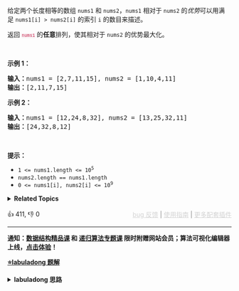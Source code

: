 <p>给定两个长度相等的数组&nbsp;<code>nums1</code>&nbsp;和&nbsp;<code>nums2</code>，<code>nums1</code>&nbsp;相对于 <code>nums2</code> 的<em>优势</em>可以用满足&nbsp;<code>nums1[i] &gt; nums2[i]</code>&nbsp;的索引 <code>i</code>&nbsp;的数目来描述。</p>

<p>返回 <font color="#c7254e" face="Menlo, Monaco, Consolas, Courier New, monospace" size="1"><span style="background-color: rgb(249, 242, 244);">nums1</span></font>&nbsp;的<strong>任意</strong>排列，使其相对于 <code>nums2</code>&nbsp;的优势最大化。</p>

<p>&nbsp;</p>

<p><strong>示例 1：</strong></p>

<pre>
<strong>输入：</strong>nums1 = [2,7,11,15], nums2 = [1,10,4,11]
<strong>输出：</strong>[2,11,7,15]
</pre>

<p><strong>示例 2：</strong></p>

<pre>
<strong>输入：</strong>nums1 = [12,24,8,32], nums2 = [13,25,32,11]
<strong>输出：</strong>[24,32,8,12]
</pre>

<p>&nbsp;</p>

<p><strong>提示：</strong></p>

<ul> 
 <li><code>1 &lt;= nums1.length &lt;= 10<sup>5</sup></code></li> 
 <li><code>nums2.length == nums1.length</code></li> 
 <li><code>0 &lt;= nums1[i], nums2[i] &lt;= 10<sup>9</sup></code></li> 
</ul>

<details><summary><strong>Related Topics</strong></summary>贪心 | 数组 | 双指针 | 排序</details><br>

<div>👍 411, 👎 0<span style='float: right;'><span style='color: gray;'><a href='https://github.com/labuladong/fucking-algorithm/discussions/939' target='_blank' style='color: lightgray;text-decoration: underline;'>bug 反馈</a> | <a href='https://labuladong.gitee.io/article/fname.html?fname=jb插件简介' target='_blank' style='color: lightgray;text-decoration: underline;'>使用指南</a> | <a href='https://labuladong.online/algo/images/others/%E5%85%A8%E5%AE%B6%E6%A1%B6.jpg' target='_blank' style='color: lightgray;text-decoration: underline;'>更多配套插件</a></span></span></div>

<div id="labuladong"><hr>

**通知：[数据结构精品课](https://labuladong.online/algo/ds-class/) 和 [递归算法专题课](https://labuladong.online/algo/tree-class/) 限时附赠网站会员；算法可视化编辑器上线，[点击体验](https://labuladong.online/algo-visualize/)！**



<p><strong><a href="https://labuladong.online/algo/slug.html?slug=advantage-shuffle" target="_blank">⭐️labuladong 题解</a></strong></p>
<details><summary><strong>labuladong 思路</strong></summary>

## 基本思路

这题就像田忌赛马的情景，`nums1` 就是田忌的马，`nums2` 就是齐王的马，数组中的元素就是马的战斗力，你就是谋士孙膑，请你帮田忌安排赛马顺序，使胜场最多。

最优策略是将齐王和田忌的马按照战斗力排序，然后按照战斗力排名一一对比：

如果田忌的马能赢，那就比赛，如果赢不了，那就换个垫底的来送人头，保存实力。

具体分析见详细题解。

**详细题解：[田忌赛马背后的算法决策](https://labuladong.github.io/article/fname.html?fname=田忌赛马)**

**标签：[数组](https://mp.weixin.qq.com/mp/appmsgalbum?__biz=MzAxODQxMDM0Mw==&action=getalbum&album_id=2120601117519675393)，[数组双指针](https://mp.weixin.qq.com/mp/appmsgalbum?__biz=MzAxODQxMDM0Mw==&action=getalbum&album_id=2120601117519675393)**

## 解法代码

提示：🟢 标记的是我写的解法代码，🤖 标记的是 chatGPT 翻译的多语言解法代码。如有错误，可以 [点这里](https://github.com/labuladong/fucking-algorithm/issues/1113) 反馈和修正。

<div class="tab-panel"><div class="tab-nav">
<button data-tab-item="cpp" class="tab-nav-button btn " data-tab-group="default" onclick="switchTab(this)">cpp🤖</button>

<button data-tab-item="python" class="tab-nav-button btn " data-tab-group="default" onclick="switchTab(this)">python🤖</button>

<button data-tab-item="java" class="tab-nav-button btn active" data-tab-group="default" onclick="switchTab(this)">java🟢</button>

<button data-tab-item="go" class="tab-nav-button btn " data-tab-group="default" onclick="switchTab(this)">go🤖</button>

<button data-tab-item="javascript" class="tab-nav-button btn " data-tab-group="default" onclick="switchTab(this)">javascript🤖</button>
</div><div class="tab-content">
<div data-tab-item="cpp" class="tab-item " data-tab-group="default"><div class="highlight">

```cpp
// 注意：cpp 代码由 chatGPT🤖 根据我的 java 代码翻译，旨在帮助不同背景的读者理解算法逻辑。
// 本代码已经通过力扣的测试用例，应该可直接成功提交。

class Solution {
public:
    vector<int> advantageCount(vector<int>& nums1, vector<int>& nums2) {
        int n = nums1.size();
        // 给 nums2 降序排序
        priority_queue<pair<int, int>> maxpq;
        for (int i = 0; i < n; i++) {
            maxpq.push({i, nums2[i]});
        }
        // 给 nums1 升序排序
        sort(nums1.begin(), nums1.end());

        // nums1[left] 是最小值，nums1[right] 是最大值
        int left = 0, right = n - 1;
        vector<int> res(n);

        while (!maxpq.empty()) {
            auto [i, maxval] = maxpq.top(); maxpq.pop();
            // maxval 是 nums2 中的最大值，i 是对应索引
            if (maxval < nums1[right]) {
                // 如果 nums1[right] 能胜过 maxval，那就自己上
                res[i] = nums1[right];
                right--;
            } else {
                // 否则用最小值混一下，养精蓄锐
                res[i] = nums1[left];
                left++;
            }
        }
        return res;
    }
};
```

</div></div>

<div data-tab-item="python" class="tab-item " data-tab-group="default"><div class="highlight">

```python
# 注意：python 代码由 chatGPT🤖 根据我的 java 代码翻译，旨在帮助不同背景的读者理解算法逻辑。
# 本代码已经通过力扣的测试用例，应该可直接成功提交。

class Solution:
    def advantageCount(self, nums1: List[int], nums2: List[int]) -> List[int]:
        n = len(nums1)
        # 给 nums2 降序排序
        maxpq = []
        for i in range(n):
            maxpq.append([i, nums2[i]])
        maxpq.sort(key=lambda x: -x[1])

        # 给 nums1 升序排序
        nums1.sort()

        # nums1[left] 是最小值，nums1[right] 是最大值
        left, right = 0, n - 1
        res = [0] * n

        while maxpq:
            pair = maxpq.pop(0)
            # maxval 是 nums2 中的最大值，i 是对应索引
            i, maxval = pair[0], pair[1]
            if maxval < nums1[right]:
                # 如果 nums1[right] 能胜过 maxval，那就自己上
                res[i] = nums1[right]
                right -= 1
            else:
                # 否则用最小值混一下，养精蓄锐
                res[i] = nums1[left]
                left += 1
        return res
```

</div></div>

<div data-tab-item="java" class="tab-item active" data-tab-group="default"><div class="highlight">

```java
class Solution {
    public int[] advantageCount(int[] nums1, int[] nums2) {
        int n = nums1.length;
        // 给 nums2 降序排序
        PriorityQueue<int[]> maxpq = new PriorityQueue<>(
                (int[] pair1, int[] pair2) -> {
                    return pair2[1] - pair1[1];
                }
        );
        for (int i = 0; i < n; i++) {
            maxpq.offer(new int[]{i, nums2[i]});
        }
        // 给 nums1 升序排序
        Arrays.sort(nums1);

        // nums1[left] 是最小值，nums1[right] 是最大值
        int left = 0, right = n - 1;
        int[] res = new int[n];

        while (!maxpq.isEmpty()) {
            int[] pair = maxpq.poll();
            // maxval 是 nums2 中的最大值，i 是对应索引
            int i = pair[0], maxval = pair[1];
            if (maxval < nums1[right]) {
                // 如果 nums1[right] 能胜过 maxval，那就自己上
                res[i] = nums1[right];
                right--;
            } else {
                // 否则用最小值混一下，养精蓄锐
                res[i] = nums1[left];
                left++;
            }
        }
        return res;
    }
}
```

</div></div>

<div data-tab-item="go" class="tab-item " data-tab-group="default"><div class="highlight">

```go
// 注意：go 代码由 chatGPT🤖 根据我的 java 代码翻译，旨在帮助不同背景的读者理解算法逻辑。
// 本代码已经通过力扣的测试用例，应该可直接成功提交。

func advantageCount(nums1 []int, nums2 []int) []int {
    n := len(nums1)
    // 给 nums2 降序排序
    maxpq := make(PriorityQueue, 0)
    heap.Init(&maxpq)
    for i := 0; i < n; i++ {
        heap.Push(&maxpq, []int{i, nums2[i]})
    }
    // 给 nums1 升序排序
    sort.Ints(nums1)

    // nums1[left] 是最小值，nums1[right] 是最大值
    left, right := 0, n-1
    res := make([]int, n)

    for maxpq.Len() > 0 {
        pair := heap.Pop(&maxpq).([]int)
        // maxval 是 nums2 中的最大值，i 是对应索引
        i, maxval := pair[0], pair[1]
        if maxval < nums1[right] {
            // 如果 nums1[right] 能胜过 maxval，那就自己上
            res[i] = nums1[right]
            right--
        } else {
            // 否则用最小值混一下，养精蓄锐
            res[i] = nums1[left]
            left++
        }
    }
    return res
}

// 定义一个优先队列类型 PriorityQueue，用于按照指定比较函数排序
type PriorityQueue [][]int

func (pq PriorityQueue) Len() int {
    return len(pq)
}

func (pq PriorityQueue) Less(i, j int) bool {
    return pq[i][1] > pq[j][1]
}

func (pq PriorityQueue) Swap(i, j int) {
    pq[i], pq[j] = pq[j], pq[i]
}

func (pq *PriorityQueue) Push(x interface{}) {
    item := x.([]int)
    *pq = append(*pq, item)
}

func (pq *PriorityQueue) Pop() interface{} {
    old := *pq
    n := len(old)
    item := old[n-1]
    *pq = old[0 : n-1]
    return item
}
```

</div></div>

<div data-tab-item="javascript" class="tab-item " data-tab-group="default"><div class="highlight">

```javascript
// 注意：javascript 代码由 chatGPT🤖 根据我的 java 代码翻译，旨在帮助不同背景的读者理解算法逻辑。
// 本代码不保证正确性，仅供参考。如有疑惑，可以参照我写的 java 代码对比查看。

var advantageCount = function(nums1, nums2) {
    var n = nums1.length;
    //给 nums2 降序排序
    var maxpq = new PriorityQueue((pair1, pair2) => pair2[1] - pair1[1]);
    for (var i = 0; i < n; i++) {
        maxpq.offer([i, nums2[i]]);
    }
    //给 nums1 升序排序
    nums1.sort((a, b) => a - b);
    // nums1[left] 是最小值，nums1[right] 是最大值
    var left = 0, right = n - 1;
    var res = new Array(n);

    while (!maxpq.isEmpty()) {
        var pair = maxpq.poll();
        // maxval 是 nums2 中的最大值，i 是对应索引
        var i = pair[0], maxval = pair[1];
        if (maxval < nums1[right]) {
            // 如果 nums1[right] 能胜过 maxval，那就自己上
            res[i] = nums1[right];
            right--;
        } else {
            // 否则用最小值混一下，养精蓄锐
            res[i] = nums1[left];
            left++;
        }
    }
    return res;
}
```

</div></div>
</div></div>

</details>
</div>

